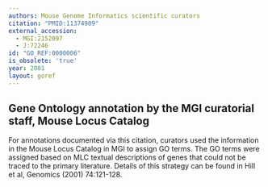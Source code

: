 ```yaml
---
authors: Mouse Genome Informatics scientific curators
citation: "PMID:11374909"
external_accession: 
  - MGI:2152097
  - J:72246
id: "GO_REF:0000006"
is_obsolete: 'true'
year: 2001
layout: goref
---
```


## Gene Ontology annotation by the MGI curatorial staff, Mouse Locus Catalog

For annotations documented via this citation, curators used the information in the Mouse Locus Catalog in MGI to assign GO terms. The GO terms were assigned based on MLC textual descriptions of genes that could not be traced to the primary literature. Details of this strategy can be found in Hill et al, Genomics (2001) 74:121-128.
